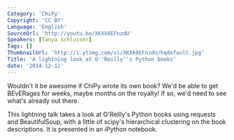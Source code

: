 ```yaml
---
Category: 'ChiPy'
Copyright: 'CC BY'
Language: 'English'
SourceUrl: 'http://youtu.be/XKXk8EFnzdU'
Speakers: [Tanya Schlusser]
Tags: []
ThumbnailUrl: 'http://i.ytimg.com/vi/XKXk8EFnzdU/hqdefault.jpg'
Title: 'A lightning look at O''Reilly''s Python books'
date: '2014-12-11'
---
```

Wouldn't it be awesome if ChiPy wrote its own book? We'd be able to get BEvERages for weeks, maybe months on the royalty! If so, we'd need to see what's already out there.

This lightning talk takes a look at O'Reilly's Python books using requests and BeautifulSoup, with a little of scipy's hierarchical clustering on the book descriptions. It is presented in an iPython notebook.